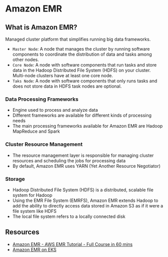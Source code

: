 # Amazon EMR

## What is Amazon EMR?

Managed cluster platform that simplifies running big data frameworks.

- `Master Node`: A node that manages the cluster by running software components to coordinate the distribution of data and tasks among other nodes.
- `Core Node`: A node with software components that run tasks and store data in the Hadoop Distributed File System (HDFS) on your cluster. Multi-node clusters have at least one core node.
- `Taks Node`: A node with software components that only runs tasks and does not store data in HDFS task nodes are optional.

### Data Processing Frameworks

- Engine used to process and analyze data
- Different frameworks are available for different kinds of processing needs
- The main processing frameworks available for Amazon EMR are Hadoop MapReduce and Spark

### Cluster Resource Management

- The resource management layer is responsible for managing cluster resources and scheduling the jobs for processing data
- By default, Amazon EMR uses YARN (Yet Another Resource Negotiator)

### Storage

- Hadoop Distributed File System (HDFS) is a distributed, scalable file system for Hadoop
- Using the EMR File System (EMRFS), Amazon EMR extends Hadoop to add the ability to directly access data stored in Amazon S3 as if it were a file system like HDFS
- The local file system refers to a locally connected disk

## Resources

- [Amazon EMR - AWS EMR Tutorial - Full Course in 60 mins](https://www.youtube.com/watch?v=v9nk6mVxJDU)
- [Amazon EMR on EKS](https://docs.aws.amazon.com/emr/latest/EMR-on-EKS-DevelopmentGuide/emr-eks.html)

